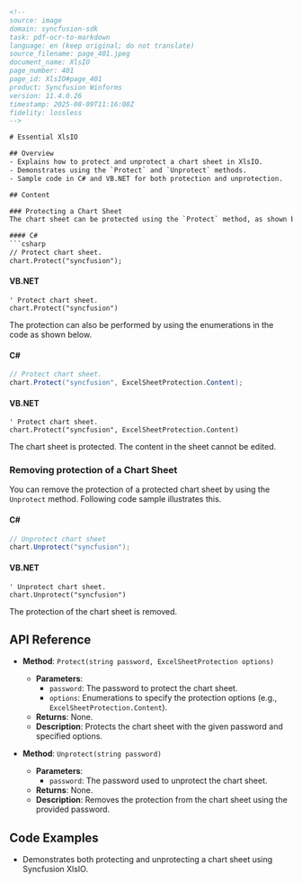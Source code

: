```html
<!-- 
source: image
domain: syncfusion-sdk
task: pdf-ocr-to-markdown
language: en (keep original; do not translate)
source_filename: page_401.jpeg
document_name: XlsIO
page_number: 401
page_id: XlsIO#page_401
product: Syncfusion Winforms
version: 11.4.0.26
timestamp: 2025-08-09T11:16:08Z
fidelity: lossless
-->

# Essential XlsIO

## Overview
- Explains how to protect and unprotect a chart sheet in XlsIO.
- Demonstrates using the `Protect` and `Unprotect` methods.
- Sample code in C# and VB.NET for both protection and unprotection.

## Content

### Protecting a Chart Sheet
The chart sheet can be protected using the `Protect` method, as shown below.

#### C#
```csharp
// Protect chart sheet.
chart.Protect("syncfusion");
```

#### VB.NET
```vb.net
' Protect chart sheet.
chart.Protect("syncfusion")
```

The protection can also be performed by using the enumerations in the code as shown below.

#### C#
```csharp
// Protect chart sheet.
chart.Protect("syncfusion", ExcelSheetProtection.Content);
```

#### VB.NET
```vb.net
' Protect chart sheet.
chart.Protect("syncfusion", ExcelSheetProtection.Content)
```

The chart sheet is protected. The content in the sheet cannot be edited.

### Removing protection of a Chart Sheet

You can remove the protection of a protected chart sheet by using the `Unprotect` method. Following code sample illustrates this.

#### C#
```csharp
// Unprotect chart sheet
chart.Unprotect("syncfusion");
```

#### VB.NET
```vb.net
' Unprotect chart sheet.
chart.Unprotect("syncfusion")
```

The protection of the chart sheet is removed.

## API Reference
- **Method**: `Protect(string password, ExcelSheetProtection options)`
  - **Parameters**:
    - `password`: The password to protect the chart sheet.
    - `options`: Enumerations to specify the protection options (e.g., `ExcelSheetProtection.Content`).
  - **Returns**: None.
  - **Description**: Protects the chart sheet with the given password and specified options.

- **Method**: `Unprotect(string password)`
  - **Parameters**:
    - `password`: The password used to unprotect the chart sheet.
  - **Returns**: None.
  - **Description**: Removes the protection from the chart sheet using the provided password.

## Code Examples
- Demonstrates both protecting and unprotecting a chart sheet using Syncfusion XlsIO.

<!-- tags: [XlsIO, chart sheet, protection, unprotection, ExcelSheetProtection] keywords: [protect, unprotect, chart sheet, password, enumeration] -->
```